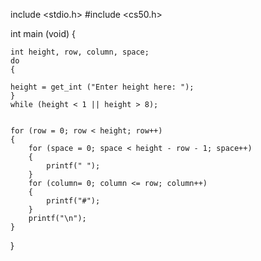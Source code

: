 include <stdio.h>
#include <cs50.h>

int main (void)
{

    int height, row, column, space;
    do
    {

    height = get_int ("Enter height here: ");
    }
    while (height < 1 || height > 8);


    for (row = 0; row < height; row++)
    {
        for (space = 0; space < height - row - 1; space++)
        {
            printf(" ");
        }
        for (column= 0; column <= row; column++)
        {
            printf("#");
        }
        printf("\n");
    }

}


